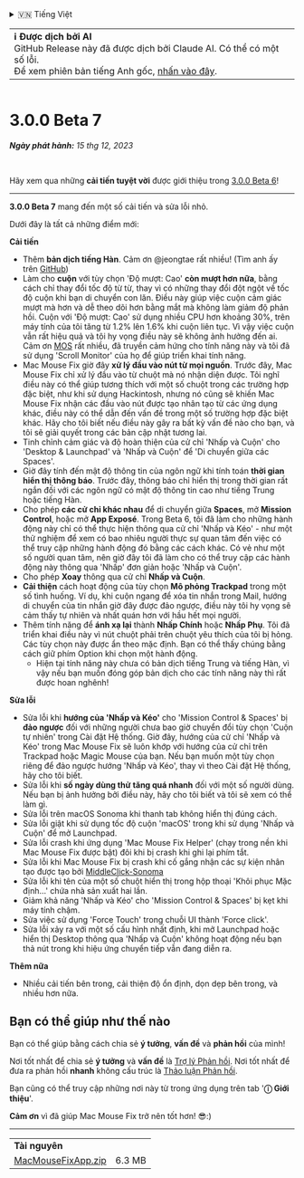 <details>
<summary>🇻🇳 Tiếng Việt</summary>

[🇬🇧 English (GitHub Release)](https://github.com/noah-nuebling/mac-mouse-fix/releases/tag/3.0.0-Beta-7)\
[🇦🇩 Català](https://redirect.macmousefix.com/?target=mmf-release&tag=3.0.0-Beta-7&locale=ca)\
[🇩🇪 Deutsch](https://redirect.macmousefix.com/?target=mmf-release&tag=3.0.0-Beta-7&locale=de)\
[🇪🇸 Español](https://redirect.macmousefix.com/?target=mmf-release&tag=3.0.0-Beta-7&locale=es)\
[🇫🇷 Français](https://redirect.macmousefix.com/?target=mmf-release&tag=3.0.0-Beta-7&locale=fr)\
[🇮🇩 Indonesia](https://redirect.macmousefix.com/?target=mmf-release&tag=3.0.0-Beta-7&locale=id)\
[🇮🇹 Italiano](https://redirect.macmousefix.com/?target=mmf-release&tag=3.0.0-Beta-7&locale=it)\
[🇭🇺 Magyar](https://redirect.macmousefix.com/?target=mmf-release&tag=3.0.0-Beta-7&locale=hu)\
[🇳🇱 Nederlands](https://redirect.macmousefix.com/?target=mmf-release&tag=3.0.0-Beta-7&locale=nl)\
[🇵🇱 Polski](https://redirect.macmousefix.com/?target=mmf-release&tag=3.0.0-Beta-7&locale=pl)\
[🇧🇷 Português (Brasil)](https://redirect.macmousefix.com/?target=mmf-release&tag=3.0.0-Beta-7&locale=pt-BR)\
[🇵🇹 Português (Portugal)](https://redirect.macmousefix.com/?target=mmf-release&tag=3.0.0-Beta-7&locale=pt-PT)\
[🇷🇴 Română](https://redirect.macmousefix.com/?target=mmf-release&tag=3.0.0-Beta-7&locale=ro)\
[🇸🇪 Svenska](https://redirect.macmousefix.com/?target=mmf-release&tag=3.0.0-Beta-7&locale=sv)\
**🇻🇳 Tiếng Việt**\
[🇹🇷 Türkçe](https://redirect.macmousefix.com/?target=mmf-release&tag=3.0.0-Beta-7&locale=tr)\
[🇨🇿 Čeština](https://redirect.macmousefix.com/?target=mmf-release&tag=3.0.0-Beta-7&locale=cs)\
[🇬🇷 Ελληνικά](https://redirect.macmousefix.com/?target=mmf-release&tag=3.0.0-Beta-7&locale=el)\
[🇷🇺 Русский](https://redirect.macmousefix.com/?target=mmf-release&tag=3.0.0-Beta-7&locale=ru)\
[🇺🇦 Українська](https://redirect.macmousefix.com/?target=mmf-release&tag=3.0.0-Beta-7&locale=uk)\
[🇮🇱 עברית](https://redirect.macmousefix.com/?target=mmf-release&tag=3.0.0-Beta-7&locale=he)\
[🇸🇦 العربية](https://redirect.macmousefix.com/?target=mmf-release&tag=3.0.0-Beta-7&locale=ar)\
[🇮🇳 हिन्दी](https://redirect.macmousefix.com/?target=mmf-release&tag=3.0.0-Beta-7&locale=hi)\
[🇹🇭 ไทย](https://redirect.macmousefix.com/?target=mmf-release&tag=3.0.0-Beta-7&locale=th)\
[🇨🇳 中文 (简体)](https://redirect.macmousefix.com/?target=mmf-release&tag=3.0.0-Beta-7&locale=zh-Hans)\
[🇨🇳 中文 (繁體)](https://redirect.macmousefix.com/?target=mmf-release&tag=3.0.0-Beta-7&locale=zh-Hant)\
[🇭🇰 中文（香港)](https://redirect.macmousefix.com/?target=mmf-release&tag=3.0.0-Beta-7&locale=zh-HK)\
[🇯🇵 日本語](https://redirect.macmousefix.com/?target=mmf-release&tag=3.0.0-Beta-7&locale=ja)\
[🇰🇷 한국어](https://redirect.macmousefix.com/?target=mmf-release&tag=3.0.0-Beta-7&locale=ko)\
[Help translate Mac Mouse Fix to different languages!](https://github.com/noah-nuebling/mac-mouse-fix/discussions/731)
</details>
<table align=><td>
<b>ℹ️ Được dịch bởi AI</b><br>
GitHub Release này đã được dịch bởi Claude AI. Có thể có một số lỗi.<br>
Để xem phiên bản tiếng Anh gốc, <a href="https://github.com/noah-nuebling/mac-mouse-fix/releases/tag/3.0.0-Beta-7">nhấn vào đây</a>.
</td></table>

<table></table>

# 3.0.0 Beta 7
***Ngày phát hành:** 15 thg 12, 2023*

<br>

Hãy xem qua những **cải tiến tuyệt vời** được giới thiệu trong [3.0.0 Beta 6](https://redirect.macmousefix.com/?target=mmf-release&tag=3.0.0-Beta-6&locale=vi)!


---

**3.0.0 Beta 7** mang đến một số cải tiến và sửa lỗi nhỏ.

Dưới đây là tất cả những điểm mới:

**Cải tiến**

- Thêm **bản dịch tiếng Hàn**. Cảm ơn @jeongtae rất nhiều! (Tìm anh ấy trên [GitHub](https://github.com/jeongtae))
- Làm cho **cuộn** với tùy chọn 'Độ mượt: Cao' **còn mượt hơn nữa**, bằng cách chỉ thay đổi tốc độ từ từ, thay vì có những thay đổi đột ngột về tốc độ cuộn khi bạn di chuyển con lăn. Điều này giúp việc cuộn cảm giác mượt mà hơn và dễ theo dõi hơn bằng mắt mà không làm giảm độ phản hồi. Cuộn với 'Độ mượt: Cao' sử dụng nhiều CPU hơn khoảng 30%, trên máy tính của tôi tăng từ 1.2% lên 1.6% khi cuộn liên tục. Vì vậy việc cuộn vẫn rất hiệu quả và tôi hy vọng điều này sẽ không ảnh hưởng đến ai. Cảm ơn [MOS](https://mos.caldis.me/) rất nhiều, đã truyền cảm hứng cho tính năng này và tôi đã sử dụng 'Scroll Monitor' của họ để giúp triển khai tính năng.
- Mac Mouse Fix giờ đây **xử lý đầu vào nút từ mọi nguồn**. Trước đây, Mac Mouse Fix chỉ xử lý đầu vào từ chuột mà nó nhận diện được. Tôi nghĩ điều này có thể giúp tương thích với một số chuột trong các trường hợp đặc biệt, như khi sử dụng Hackintosh, nhưng nó cũng sẽ khiến Mac Mouse Fix nhận các đầu vào nút được tạo nhân tạo từ các ứng dụng khác, điều này có thể dẫn đến vấn đề trong một số trường hợp đặc biệt khác. Hãy cho tôi biết nếu điều này gây ra bất kỳ vấn đề nào cho bạn, và tôi sẽ giải quyết trong các bản cập nhật tương lai.
- Tinh chỉnh cảm giác và độ hoàn thiện của cử chỉ 'Nhấp và Cuộn' cho 'Desktop & Launchpad' và 'Nhấp và Cuộn' để 'Di chuyển giữa các Spaces'.
- Giờ đây tính đến mật độ thông tin của ngôn ngữ khi tính toán **thời gian hiển thị thông báo**. Trước đây, thông báo chỉ hiển thị trong thời gian rất ngắn đối với các ngôn ngữ có mật độ thông tin cao như tiếng Trung hoặc tiếng Hàn.
- Cho phép **các cử chỉ khác nhau** để di chuyển giữa **Spaces**, mở **Mission Control**, hoặc mở **App Exposé**. Trong Beta 6, tôi đã làm cho những hành động này chỉ có thể thực hiện thông qua cử chỉ 'Nhấp và Kéo' - như một thử nghiệm để xem có bao nhiêu người thực sự quan tâm đến việc có thể truy cập những hành động đó bằng các cách khác. Có vẻ như một số người quan tâm, nên giờ đây tôi đã làm cho có thể truy cập các hành động này thông qua 'Nhấp' đơn giản hoặc 'Nhấp và Cuộn'.
- Cho phép **Xoay** thông qua cử chỉ **Nhấp và Cuộn**.
- **Cải thiện** cách hoạt động của tùy chọn **Mô phỏng Trackpad** trong một số tình huống. Ví dụ, khi cuộn ngang để xóa tin nhắn trong Mail, hướng di chuyển của tin nhắn giờ đây được đảo ngược, điều này tôi hy vọng sẽ cảm thấy tự nhiên và nhất quán hơn với hầu hết mọi người.
- Thêm tính năng để **ánh xạ lại** thành **Nhấp Chính** hoặc **Nhấp Phụ**. Tôi đã triển khai điều này vì nút chuột phải trên chuột yêu thích của tôi bị hỏng. Các tùy chọn này được ẩn theo mặc định. Bạn có thể thấy chúng bằng cách giữ phím Option khi chọn một hành động.
  - Hiện tại tính năng này chưa có bản dịch tiếng Trung và tiếng Hàn, vì vậy nếu bạn muốn đóng góp bản dịch cho các tính năng này thì rất được hoan nghênh!

**Sửa lỗi**

- Sửa lỗi khi **hướng của 'Nhấp và Kéo'** cho 'Mission Control & Spaces' bị **đảo ngược** đối với những người chưa bao giờ chuyển đổi tùy chọn 'Cuộn tự nhiên' trong Cài đặt Hệ thống. Giờ đây, hướng của cử chỉ 'Nhấp và Kéo' trong Mac Mouse Fix sẽ luôn khớp với hướng của cử chỉ trên Trackpad hoặc Magic Mouse của bạn. Nếu bạn muốn một tùy chọn riêng để đảo ngược hướng 'Nhấp và Kéo', thay vì theo Cài đặt Hệ thống, hãy cho tôi biết.
- Sửa lỗi khi **số ngày dùng thử** **tăng quá nhanh** đối với một số người dùng. Nếu bạn bị ảnh hưởng bởi điều này, hãy cho tôi biết và tôi sẽ xem có thể làm gì.
- Sửa lỗi trên macOS Sonoma khi thanh tab không hiển thị đúng cách.
- Sửa lỗi giật khi sử dụng tốc độ cuộn 'macOS' trong khi sử dụng 'Nhấp và Cuộn' để mở Launchpad.
- Sửa lỗi crash khi ứng dụng 'Mac Mouse Fix Helper' (chạy trong nền khi Mac Mouse Fix được bật) đôi khi bị crash khi ghi lại phím tắt.
- Sửa lỗi khi Mac Mouse Fix bị crash khi cố gắng nhận các sự kiện nhân tạo được tạo bởi [MiddleClick-Sonoma](https://github.com/artginzburg/MiddleClick-Sonoma)
- Sửa lỗi khi tên của một số chuột hiển thị trong hộp thoại 'Khôi phục Mặc định...' chứa nhà sản xuất hai lần.
- Giảm khả năng 'Nhấp và Kéo' cho 'Mission Control & Spaces' bị kẹt khi máy tính chậm.
- Sửa việc sử dụng 'Force Touch' trong chuỗi UI thành 'Force click'.
- Sửa lỗi xảy ra với một số cấu hình nhất định, khi mở Launchpad hoặc hiển thị Desktop thông qua 'Nhấp và Cuộn' không hoạt động nếu bạn thả nút trong khi hiệu ứng chuyển tiếp vẫn đang diễn ra.

**Thêm nữa**

- Nhiều cải tiến bên trong, cải thiện độ ổn định, dọn dẹp bên trong, và nhiều hơn nữa.

## Bạn có thể giúp như thế nào

Bạn có thể giúp bằng cách chia sẻ **ý tưởng**, **vấn đề** và **phản hồi** của mình!

Nơi tốt nhất để chia sẻ **ý tưởng** và **vấn đề** là [Trợ lý Phản hồi](https://noah-nuebling.github.io/mac-mouse-fix-feedback-assistant/?type=bug-report).
Nơi tốt nhất để đưa ra phản hồi **nhanh** không cấu trúc là [Thảo luận Phản hồi](https://github.com/noah-nuebling/mac-mouse-fix/discussions/366).

Bạn cũng có thể truy cập những nơi này từ trong ứng dụng trên tab '**ⓘ Giới thiệu**'.

**Cảm ơn** vì đã giúp Mac Mouse Fix trở nên tốt hơn! 😎:)

---

<table align="start">
<tr>
    <td colspan=2>
        <b>Tài nguyên</b>
    </td>
</tr>
<tr>
    <td><a href="https://github.com/noah-nuebling/mac-mouse-fix/releases/download/3.0.0-Beta-7/MacMouseFixApp.zip">MacMouseFixApp.zip</a></td>
    <td>6.3 MB</td>
</tr>
</table>